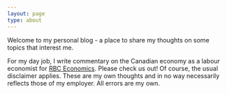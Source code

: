 ```yaml
---
layout: page
type: about
---
```


Welcome to my personal blog - a place to share my thoughts on
some topics that interest me. 

For my day job, I write commentary on the Canadian economy
as a labour economist for 
[RBC Economics](https://www.rbc.com/economics/). Please check us out!
Of course, the usual disclaimer applies. These are my own thoughts and
in no way necessarily reflects those of my employer. All errors are my own.
 


